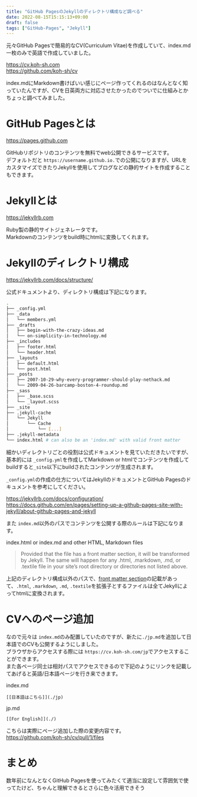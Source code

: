 ```yaml
---
title: "GitHub PagesのJekyllのディレクトリ構成など調べる"
date: 2022-08-15T15:15:13+09:00
draft: false
tags: ["GitHub-Pages", "Jekyll"]
---
```


元々GitHub Pagesで簡易的なCV(Curriculum Vitae)を作成していて、index.md一枚のみで英語で作成していました。

https://cv.koh-sh.com  
https://github.com/koh-sh/cv

index.mdにMarkdown書けばいい感じにページ作ってくれるのはなんとなく知っていたんですが、CVを日英両方に対応させたかったのでついでに仕組みとかちょっと調べてみました。

# GitHub Pagesとは

https://pages.github.com

GitHubリポジトリのコンテンツを無料でweb公開できるサービスです。  
デフォルトだと `https://username.github.io.`での公開になりますが、URLをカスタマイズできたりJekyllを使用してブログなどの静的サイトを作成することもできます。

# Jekyllとは

https://jekyllrb.com

Ruby製の静的サイトジェネレータです。  
Markdownのコンテンツをbuild時にhtmlに変換してくれます。

# Jekyllのディレクトリ構成

https://jekyllrb.com/docs/structure/

公式ドキュメントより、ディレクトリ構成は下記になります。

```bash
.
├── _config.yml
├── _data
│   └── members.yml
├── _drafts
│   ├── begin-with-the-crazy-ideas.md
│   └── on-simplicity-in-technology.md
├── _includes
│   ├── footer.html
│   └── header.html
├── _layouts
│   ├── default.html
│   └── post.html
├── _posts
│   ├── 2007-10-29-why-every-programmer-should-play-nethack.md
│   └── 2009-04-26-barcamp-boston-4-roundup.md
├── _sass
│   ├── _base.scss
│   └── _layout.scss
├── _site
├── .jekyll-cache
│   └── Jekyll
│       └── Cache
│           └── [...]
├── .jekyll-metadata
└── index.html # can also be an 'index.md' with valid front matter
```

細かいディレクトリごとの役割は公式ドキュメントを見ていただきたいですが、基本的には `_config.yml`を作成してMarkdown or htmlでコンテンツを作成してbuildすると`_site`以下にbuildされたコンテンツが生成されます。

`_config.yml`の作成の仕方についてはJekyllのドキュメントとGitHub Pagesのドキュメントを参考にしてください。

https://jekyllrb.com/docs/configuration/  
https://docs.github.com/en/pages/setting-up-a-github-pages-site-with-jekyll/about-github-pages-and-jekyll

また `index.md`以外のパスでコンテンツを公開する際のルールは下記になります。

index.html or index.md and other HTML, Markdown files
>Provided that the file has a front matter section, it will be transformed by Jekyll. The same will happen for any .html, .markdown,  .md, or .textile file in your site’s root directory or directories not listed above.

上記のディレクトリ構成以外のパスで、[front matter section](https://jekyllrb.com/docs/front-matter/)の記載があって、`.html`, `.markdown`, `.md`, `.textile`を拡張子とするファイルは全てJekyllによってhtmlに変換されます。

# CVへのページ追加

なので元々は `index.md`のみ配置していたのですが、新たに`./jp.md`を追加して日本語でのCVも公開するようにしました。  
ブラウザからアクセスする際には `https://cv.koh-sh.com/jp`でアクセスすることができます。  
また各ページ同士は相対パスでアクセスできるので下記のようにリンクを記載してあげると英語/日本語ページを行き来できます。

index.md

```
[[日本語はこちら]](./jp)
```

jp.md

```
[[For English]](./)
```

こちらは実際にページ追加した際の変更内容です。  
https://github.com/koh-sh/cv/pull/1/files

# まとめ

数年前になんとなくGitHub Pagesを使ってみたくて適当に設定して雰囲気で使ってたけど、ちゃんと理解できるとさらに色々活用できそう